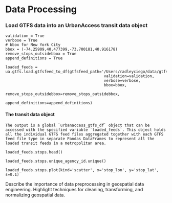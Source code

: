 # Data Processing

### Load GTFS data into an UrbanAccess transit data object

```
validation = True
verbose = True
# bbox for New York City
bbox = (-74.25909,40.477399,-73.700181,40.916178)
remove_stops_outsidebbox = True
append_definitions = True

loaded_feeds = ua.gtfs.load.gtfsfeed_to_df(gtfsfeed_path='/Users/radleyciego/data/gtfsfeed_text/',
                                           validation=validation,
                                           verbose=verbose,
                                           bbox=bbox,
                                           remove_stops_outsidebbox=remove_stops_outsidebbox,
                                           append_definitions=append_definitions)
```

#### The transit data object
```
The output is a global `urbanaccess_gtfs_df` object that can be accessed with the specified variable `loaded_feeds`. This object holds all the individual GTFS feed files aggregated together with each GTFS feed file type in separate Pandas DataFrames to represent all the loaded transit feeds in a metropolitan area. 
```

```
loaded_feeds.stops.head()
```

```
loaded_feeds.stops.unique_agency_id.unique()
```

```
loaded_feeds.stops.plot(kind='scatter', x='stop_lon', y='stop_lat', s=0.1)
```

Describe the importance of data preprocessing in geospatial data engineering.
Highlight techniques for cleaning, transforming, and normalizing geospatial data.